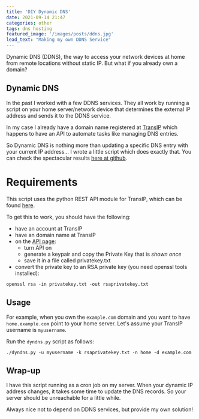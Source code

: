 ```yaml
---
title: 'DIY Dynamic DNS'
date: 2021-09-14 21:47
categories: other
tags: dns hosting 
featured_image: '/images/posts/ddns.jpg'
lead_text: "Making my own DDNS Service"
---
```


Dynamic DNS (DDNS), the way to access your network devices at home 
from remote locations without static IP. But what if you already own
a domain?

## Dynamic DNS
In the past I worked with a few DDNS services. They all work by running
a script on your home server/network device that determines the external
IP address and sends it to the DDNS service.

In my case I already have a domain name registered at 
[TransIP](https://www.transip.nl/) which happens to have an API to 
automate tasks like managing DNS entries.

So Dynamic DNS is nothing more than updating a specific DNS entry with
your current IP address... I wrote a little script which does exactly that.
You can check the spectacular results [here at github](https://github.com/jkeuper/transip_dyndns).

# Requirements
This script uses the python REST API module for TransIP, which can be found [here](https://github.com/reinoud/transip_rest_client).

To get this to work, you should have the following:
 - have an account at TransIP
 - have an domain name at TransIP
 - on the [API page](https://www.transip.nl/cp/account/api/):
   - turn API on 
   - generate a keypair and copy the Private Key that is _shown once_
   - save it in a file called privatekey.txt
 - convert the private key to an RSA private key (you need openssl tools installed):
 ```
 openssl rsa -in privatekey.txt -out rsaprivatekey.txt
 ```

## Usage
For example, when you own the `example.com` domain and you want to have 
`home.example.com` point to your home server. Let's assume your TransIP
username is `myusername`.

Run the `dyndns.py` script as follows:
```
./dyndns.py -u myusername -k rsaprivatekey.txt -n home -d example.com
```

## Wrap-up
I have this script running as a cron job on my server.
When your dynamic IP address changes, it takes some time to update
the DNS records. So your server should be unreachable for a little while.

Always nice not to depend on DDNS services, but provide my own solution!
